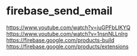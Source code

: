 # firebase_send_email
https://www.youtube.com/watch?v=iuGPFbLlKYQ
https://www.youtube.com/watch?v=1nsnNLLnlrg
https://firebase.google.com/products-build
https://firebase.google.com/products/extensions

